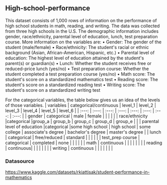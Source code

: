 ## High-school-performance
This dataset consists of 1,000 rows of information on the performance of high school students in math, reading, and writing. The data was collected from three high schools in the U.S. The demographic information includes gender, race/ethnicity, parental level of education, lunch, test preparation course. More information on the variables are:
• Gender: The gender of the student (male/female)
• Race/ethnicity: The student's racial or ethnic background (Asian, African-American, Hispanic, etc.)
• Parental level of education: The highest level of education attained by the student's parent(s) or guardian(s)
• Lunch: Whether the student receives free or reduced-price lunch (yes/no)
• Test preparation course: Whether the student completed a test preparation course (yes/no)
• Math score: The student's score on a standardized mathematics test
• Reading score: The student's score on a standardized reading test
• Writing score: The student's score on a standardized writing test

For the categorical variables, the table below gives us an idea of the levels of those variables. 
| variables | categorical/continuous | level_1 | level_2 | level_3 | level_4 | level_5 | level_6 |
| :---:   | :---: | :---: | :---: | :---: | :---: | :---: | :---: |
| gender | categorical   | male   | female   |    |     |    |     |
| race/ethnicity |categorical |group_a   | group_b   | group_c   | group_d  | group_e |     | 
| parental level of education |categorical |some high school | high school | some college | associate's degree | bachelor's degree | master's degree | 
| lunch | categorical   | free/reduced | standard |     |      |     |      |
| test_prep course | categorical | completed | none |     |     |      |      |
| math | continuous |     |      |      |      |      |      |
| reading | continuous|     |      |      |      |      |      |
| writing | continuous |     |      |      |      |      |      |

### Datasource 
https://www.kaggle.com/datasets/rkiattisak/student-performance-in-mathematics 
